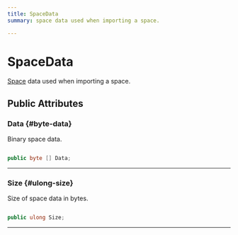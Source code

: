 ```yaml
---
title: SpaceData
summary: space data used when importing a space. 

---
```


# SpaceData




[Space](/versioned_docs/version-14-Jun-2023/unity-api/api/UnityEngine.XR.MagicLeap/MLSpace/UnityEngine.XR.MagicLeap.MLSpace.Space.md) data used when importing a space.   





## Public Attributes

### Data {#byte-data}

Binary space data. 

```csharp

public byte [] Data;

```






-----------

### Size {#ulong-size}

Size of space data in bytes. 

```csharp

public ulong Size;

```






-----------


